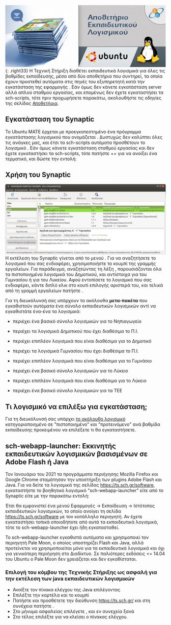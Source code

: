 ![Repository_banner-2.jpg](Repository_banner-2.jpg){: .right33} Η Τεχνική Στήριξη
διαθέτει εκπαιδευτικά λογισμικά για όλες τις βαθμίδες εκπαίδευσης,
μέσα από δύο αποθετήρια που συντηρεί, τα οποία έχουν προστεθεί
αυτόματα στις πηγές του εξυπηρετητή κατά την εγκατάσταση της
εφαρμογής . Εάν όμως δεν κάνετε εγκατάσταση server αλλά απλού
σταθμού εργασίας, και επομένως δεν έχετε εγκαταστήσει τα
sch-scripts, τότε πριν προχωρήσετε παρακάτω, ακολουθήστε τις οδηγίες της
σελίδας [Αποθετήρια](Αποθετήρια.md).

## Εγκατάσταση του Synaptic

Το Ubuntu MATE έρχεται με προεγκατεστημένο ένα πρόγραμμα εγκατάστασης
λογισμικού που ονομάζεται . Δυστυχώς δεν καλύπτει όλες τις ανάγκες
μας, και έτσι τα sch-scripts αυτόματα προσθέτουν το λογισμικό . Εάν
όμως κάνετε εγκατάσταση σταθμού εργασίας και δεν έχετε εγκαταστήσει τα
sch-scripts, τότε πατήστε ++ για να ανοίξει ένα τερματικό, και δώστε την
εντολή:

## Χρήση του Synaptic

![Synaptic.png](Synaptic.png "Synaptic.png") Η εκτέλεση του Synaptic
γίνεται από το μενού . Για να αναζητήσετε το λογισμικό που σας
ενδιαφέρει, χρησιμοποιήστε το κουμπί  της γραμμής εργαλείων. Για
παράδειγμα, αναζητώντας τη λέξη , παρουσιάζονται όλα τα πιστοποιημένα
λογισμικά του Δημοτικού, και αντίστοιχα  για του Γυμνασίου ή  για του
Λυκείου. Αφού εντοπίσετε το λογισμικό που σας ενδιαφέρει, κάντε διπλό
κλικ στο κουτί επιλογής αριστερά του, και τελικά από τη γραμμή
εργαλείων πατήστε .

Για τη διευκόλυνσή σας υπάρχουν τα ακόλουθα **μετα-πακέτα** που
εγκαθιστούν αυτόματα ένα σύνολο εκπαιδευτικών λογισμικών αντί
να εγκαθιστάτε ένα-ένα τα λογισμικά:

  - περιέχει ένα βασικό σύνολο λογισμικών για το Νηπιαγωγείο

  - περιέχει τα λογισμικά Δημοτικού που έχει διαθέσιμα το Π.Ι.

  - περιέχει επιπλέον λογισμικά που είναι διαθέσιμα για το Δημοτικό

  - περιέχει τα λογισμικά Γυμνασίου που έχει διαθέσιμα το Π.Ι.

  - περιέχει επιπλέον λογισμικά που είναι διαθέσιμα για το Γυμνάσιο

  - περιέχει ένα βασικό σύνολο λογισμικών για το Λύκειο

  - περιέχει επιπλέον λογισμικά που είναι διαθέσιμα για το Λύκειο

  - περιέχει ένα βασικό σύνολο λογισμικών για τα ΤΕΕ

## Τι λογισμικό να επιλέξω για εγκατάσταση;

Για τη διευκόλυνσή σας υπάρχει [το ακόλουθο
λογισμικό](Λογισμικό.md)
κατηγοριοποιημένο σε "πιστοποιημένο" και "προτεινόμενο"
ανά βαθμίδα εκπαίδευσης προκειμένου να επιλέξετε τι θα εγκαταστήσετε.

## sch-webapp-launcher: Εκκινητής εκπαιδευτικών λογισμικών βασισμένων σε Adobe Flash ή Java

Τον Ιανουάριο του 2021 τα προγράμματα περιήγησης Mozilla Firefox και
Google Chrome σταμάτησαν την υποστήριξη των plugins Adobe Flash και
Java. Για να δείτε τα λογισμικά της σελίδας
<https://ts.sch.gr/software>, εγκαταστήστε το βοηθητικό λογισμικό
"sch-webapp-launcher" είτε από το Synaptic είτε με την παρακάτω εντολή:

Έτσι θα εμφανιστεί ένα μενού Εφαρμογές → Εκπαίδευση → Ιστότοπος
εκπαιδευτικών λογισμικών, το οποίο ανοίγει τη σελίδα
<https://ts.sch.gr/software> με τον κατάλληλο περιηγητή. Αν έχετε
εγκαταστήσει τοπικά οποιοδήποτε από αυτά τα εκπαιδευτικά
λογισμικά, τότε το sch-webapp-launcher έχει ήδη εγκατασταθεί.

Το sch-webapp-launcher εγκαθιστά αυτόματα και χρησιμοποιεί τον περιηγητή
Pale Moon, ο οποίος υποστηρίζει Flash και Java, αλλά προτείνεται να
χρησιμοποιείται μόνο για τα εκπαιδευτικά λογισμικά και όχι για
γενικότερη περιήγηση στο Διαδίκτυο. Σε παλιότερες εκδόσεις \<=
14.04 του Ubuntu ο Pale Moon δεν χρειάζεται και δεν εγκαθίσταται.

### Επιλογή του κόμβου της Τεχνικής Στήριξης ως ασφαλή για την εκτέλεση των java εκπαιδευτικών λογισμικών

  - Ανοίξτε τον πίνακα ελέγχου της Java επιλέγοντας
  - Επιλέξτε την καρτέλα  και το κουμπί
  - Πατήστε  και προσθέτετε την διεύθυνση <https://ts.sch.gr/> και στη
    συνέχεια πατήστε .
  - Στο μήνυμα ασφαλείας επιλέγετε , και εν συνεχεία ξανά
  - Στο τέλος επιλέξτε  για να κλείσει ο πίνακας ελέγχου.
